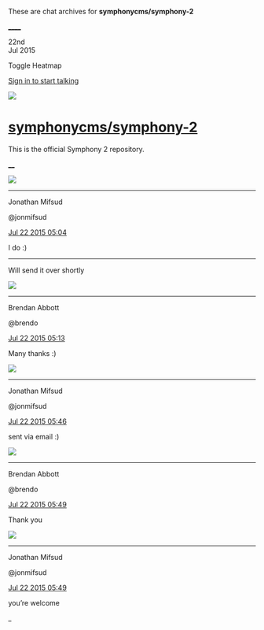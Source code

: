 These are chat archives for **symphonycms/symphony-2**

[__](/symphonycms/symphony-2/archives/2015/07/23)[__](/symphonycms/symphony-2/archives/2015/07/21)

22nd  
Jul 2015

Toggle Heatmap

[Sign in to start talking](/login?action=login&button=archive-login)

![](https://avatars-02.gitter.im/group/iv/3/57542c45c43b8c601977197e?s=48)

#  [symphonycms/symphony-2](/symphonycms/symphony-2)

This is the official Symphony 2 repository.

[ __](/orgs/symphonycms/rooms "More symphonycms rooms")

![](https://avatars1.githubusercontent.com/u/859775?v=3&s=30)

____

Jonathan Mifsud

@jonmifsud

[Jul 22 2015
05:04](https://gitter.im/symphonycms/symphony-2?at=55af247b940274891192276b)

I do :)

____

Will send it over shortly

![](https://avatars2.githubusercontent.com/u/69268?v=3&s=30)

____

Brendan Abbott

@brendo

[Jul 22 2015
05:13](https://gitter.im/symphonycms/symphony-2?at=55af26843c1189fb1dc1182a)

Many thanks :)

![](https://avatars1.githubusercontent.com/u/859775?v=3&s=30)

____

Jonathan Mifsud

@jonmifsud

[Jul 22 2015
05:46](https://gitter.im/symphonycms/symphony-2?at=55af2e429402748911922800)

sent via email :)

![](https://avatars2.githubusercontent.com/u/69268?v=3&s=30)

____

Brendan Abbott

@brendo

[Jul 22 2015
05:49](https://gitter.im/symphonycms/symphony-2?at=55af2ee33c1189fb1dc118ac)

Thank you

![](https://avatars1.githubusercontent.com/u/859775?v=3&s=30)

____

Jonathan Mifsud

@jonmifsud

[Jul 22 2015
05:49](https://gitter.im/symphonycms/symphony-2?at=55af2eefb7cc57de1d57579c)

you’re welcome

_

